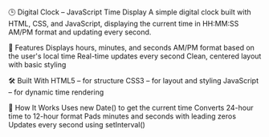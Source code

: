 🕒 Digital Clock – JavaScript Time Display
A simple digital clock built with HTML, CSS, and JavaScript, displaying the current time in HH:MM:SS AM/PM format and updating every second.

🚀 Features
Displays hours, minutes, and seconds
AM/PM format based on the user's local time
Real-time updates every second
Clean, centered layout with basic styling

🛠️ Built With
HTML5 – for structure
CSS3 – for layout and styling
JavaScript – for dynamic time rendering

📌 How It Works
Uses new Date() to get the current time
Converts 24-hour time to 12-hour format
Pads minutes and seconds with leading zeros
Updates every second using setInterval()
